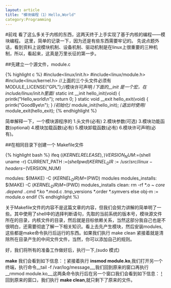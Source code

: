 ```yaml
---
layout: article
title: "模块编程（1）Hello,World"
category:Programming
---
```

#前戏
看了这么多关于内核的东西，这两天终于上手实现了基于内核的编程——模块编程。
这里，简单的记录一下，因为还是有些东西需要牢记的。
先说点题外话，看到资料上说模块机制、设备机制、驱动机制是在linux上很重要的三种机制，所以，看起来，这真是万里长征的第一步。

##先建立一个源文件，module.c

{% highlight c %}
#include<linux/init.h>
#include<linux/module.h>
#include<linux/kernel.h>
//上面的三个头文件必须有
MODULE_LICENSE("GPL");//模块许可声明
/*下面的__init 是一个宏，在include/linux/init.h里面*/
static int __init hello_init(void)
{
	printk("Hello,world\n");
	return 0;
}
static void __exit hello_exit(void)
{
	printk("GoodBye\n");
}
/*初始化*/
module_init(hello_init);
/*退出时使用*/
module_exit(hello_exit);
{% endhighlight %}

简单解释一下，一个模块源程序的
1.头文件(必有)
2.模块参数(可选)
3.模块功能函数(optional)
4.模块加载函数(必有)
5.模块卸载函数(必有)
6.模块许可声明(必有)。

##在相同目录下创建一个 Makefile文件

{% highlight bash %}
ifeq ($(KERNELRELEASE),)
	VERSION_NUM :=$(shell uname -r)
    CURRENT_PATH :=$(shell pwd)
	KERNEL_DIR :=/usr/src/linux-headers-$(VERSION_NUM)

modules:
	$(MAKE) -C $(KERNEL_DIR) M=$(PWD) modules
modules_installs:
	$(MAKE) -C $(KERNEL_DIR) M=$(PWD) modules_installs
clean:
	rm -rf *.o *~ core .depend .*.cmd *.ko *.mod.c .tmp_versions *.order *.symvers
else
	obj-m := module.o
endif
{% endhighlight %}

关于Makefile文件的内容不是这篇文章的内容，但我们会努力讲解的简单明了一些。其中使用了shell中的选择判断语句，先取的当前系统的版本号，模块源文件所在的目录，内核文件的目录，然后就是目标依赖关系，当然这部分我自己也是不很明白，还需要彻底了解一下相关知识。看上去先产生模块，然后安装modules,这些都是make命令执行后运行的东西。如果我们执行 make clean 紧接着就是清除所在目录产生的中间文件文件，当然，你可以添加自己的规则。

好，我们将所有的准备工作做好后，执行一下,(sudo 模式)

__make__
我们会看到如下信息：
[!](http://yuzibo.qiniudn.com/2014-11-06-makeafter.png)
紧接着执行 __insmod module.ko__,我们打开另一个终端，执行命令__tail -f /var/log/message__,我们回到原来的窗口再执行__rmmod module.ko__,这两条命令执行后在另一个窗口我们会看到如下信息：
[!](http://yuzibo.qiniudn.com/2014-11-06-modulesofresult.png)
回到原来的窗口，我们执行 __make clean__,就只剩下了原来的文件。



